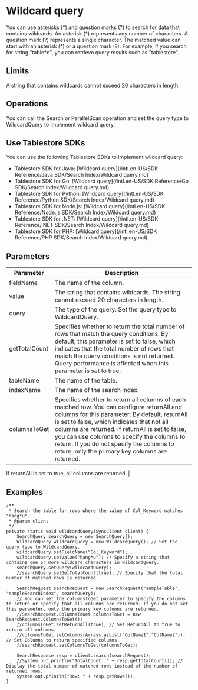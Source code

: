 # Wildcard query

You can use asterisks \(\*\) and question marks \(?\) to search for data that contains wildcards. An asterisk \(\*\) represents any number of characters. A question mark \(?\) represents a single character. The matched value can start with an asterisk \(\*\) or a question mark \(?\). For example, if you search for string "table\*e", you can retrieve query results such as "tablestore".

## Limits

A string that contains wildcards cannot exceed 20 characters in length.

## Operations

You can call the Search or ParallelScan operation and set the query type to WildcardQuery to implement wildcard query.

## Use Tablestore SDKs

You can use the following Tablestore SDKs to implement wildcard query:

-   Tablestore SDK for Java: [Wildcard query](/intl.en-US/SDK Reference/Java SDK/Search Index/Wildcard query.md)
-   Tablestore SDK for Go: [Wildcard query](/intl.en-US/SDK Reference/Go SDK/Search Index/Wildcard query.md)
-   Tablestore SDK for Python: [Wildcard query](/intl.en-US/SDK Reference/Python SDK/Search Index/Wildcard query.md)
-   Tablestore SDK for Node.js: [Wildcard query](/intl.en-US/SDK Reference/Node.js SDK/Search Index/Wildcard query.md)
-   Tablestore SDK for .NET: [Wildcard query](/intl.en-US/SDK Reference/.NET SDK/Search Index/Wildcard query.md)
-   Tablestore SDK for PHP: [Wildcard query](/intl.en-US/SDK Reference/PHP SDK/Search index/Wildcard query.md)

## Parameters

|Parameter|Description|
|---------|-----------|
|fieldName|The name of the column.|
|value|The string that contains wildcards. The string cannot exceed 20 characters in length.|
|query|The type of the query. Set the query type to WildcardQuery.|
|getTotalCount|Specifies whether to return the total number of rows that match the query conditions. By default, this parameter is set to false, which indicates that the total number of rows that match the query conditions is not returned. Query performance is affected when this parameter is set to true. |
|tableName|The name of the table.|
|indexName|The name of the search index.|
|columnsToGet|Specifies whether to return all columns of each matched row. You can configure returnAll and columns for this parameter. By default, returnAll is set to false, which indicates that not all columns are returned. If returnAll is set to false, you can use columns to specify the columns to return. If you do not specify the columns to return, only the primary key columns are returned.

If returnAll is set to true, all columns are returned. |

## Examples

```
/**
 * Search the table for rows where the value of Col_Keyword matches "hang*u".
 * @param client
 */
private static void wildcardQuery(SyncClient client) {
    SearchQuery searchQuery = new SearchQuery();
    WildcardQuery wildcardQuery = new WildcardQuery(); // Set the query type to WildcardQuery.
    wildcardQuery.setFieldName("Col_Keyword");
    wildcardQuery.setValue("hang*u"); // Specify a string that contains one or more wildcard characters in wildcardQuery.
    searchQuery.setQuery(wildcardQuery);
    //searchQuery.setGetTotalCount(true); // Specify that the total number of matched rows is returned.

    SearchRequest searchRequest = new SearchRequest("sampleTable", "sampleSearchIndex", searchQuery);
    // You can set the columnsToGet parameter to specify the columns to return or specify that all columns are returned. If you do not set this parameter, only the primary key columns are returned.
    //SearchRequest.ColumnsToGet columnsToGet = new SearchRequest.ColumnsToGet();
    //columnsToGet.setReturnAll(true); // Set ReturnAll to true to return all columns.
    //columnsToGet.setColumns(Arrays.asList("ColName1","ColName2")); // Set Columns to return specified columns.
    //searchRequest.setColumnsToGet(columnsToGet);

    SearchResponse resp = client.search(searchRequest);
    //System.out.println("TotalCount: " + resp.getTotalCount()); // Display the total number of matched rows instead of the number of returned rows.
    System.out.println("Row: " + resp.getRows());
}
```

